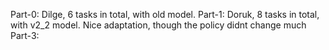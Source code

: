 Part-0: Dilge, 6 tasks in total, with old model.
Part-1: Doruk, 8 tasks in total, with v2_2 model. Nice adaptation, though the policy didnt change much
Part-3: 
